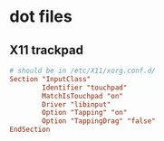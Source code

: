 # dot files


## X11 trackpad

```conf
# should be in /etc/X11/xorg.conf.d/
Section "InputClass"
        Identifier "touchpad"
        MatchIsTouchpad "on"
        Driver "libinput"
        Option "Tapping" "on"
        Option "TappingDrag" "false"
EndSection
```
